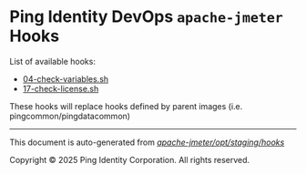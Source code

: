 
# Ping Identity DevOps `apache-jmeter` Hooks
List of available hooks:
* [04-check-variables.sh](04-check-variables.sh.md)
* [17-check-license.sh](17-check-license.sh.md)

These hooks will replace hooks defined by parent images (i.e. pingcommon/pingdatacommon)

---
This document is auto-generated from _[apache-jmeter/opt/staging/hooks](https://github.com/pingidentity/pingidentity-docker-builds/blob/master/apache-jmeter/opt/staging/hooks)_

Copyright © 2025 Ping Identity Corporation. All rights reserved.
